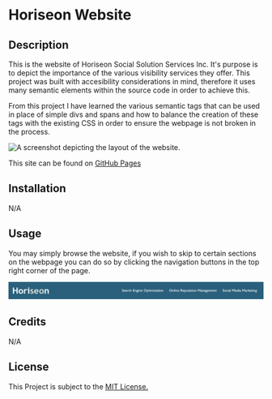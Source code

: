 # Horiseon Website

## Description

This is the website of Horiseon Social Solution Services Inc. It's purpose is to depict the importance of the various visibility services they offer. This project was built with accesibility considerations in mind, therefore it uses many semantic elements within the source code in order to achieve this. 

From this project I have learned the various semantic tags that can be used in place of simple divs and spans and how to balance the creation of these tags with the existing CSS in order to ensure the webpage is not broken in the process.

![A screenshot depicting the layout of the website.](assets/images/Screenshot.png)

This site can be found on [GitHub Pages](https://applepieorchard.github.io/horiseon-website/)

## Installation

N/A

## Usage

You may simply browse the website, if you wish to skip to certain sections on the webpage you can do so by clicking the navigation buttons in the top right corner of the page.

![A screenshot of the Navigation Bar containing the logo and three buttons labeled 'Search Engine Optimization', 'Online Reputation Management', and 'Social Media Marketing'.](assets/images/navScreenshot.png)

## Credits

N/A

## License

This Project is subject to the [MIT License.](LICENSE)
